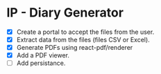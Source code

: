 # IP - Diary Generator
- [X] Create a portal to accept the files from the user.
- [X] Extract data from the files (files CSV or Excel).
- [X] Generate PDFs using react-pdf/renderer
- [X] Add a PDF viewer.
- [ ] Add persistance.